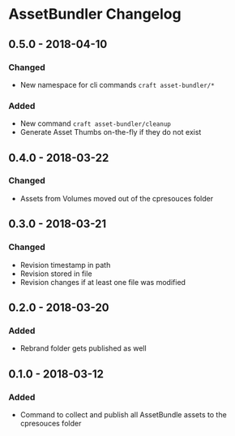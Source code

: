 # AssetBundler Changelog

## 0.5.0 - 2018-04-10
### Changed
- New namespace for cli commands `craft asset-bundler/*`

### Added
- New command `craft asset-bundler/cleanup`
- Generate Asset Thumbs on-the-fly if they do not exist

## 0.4.0 - 2018-03-22
### Changed
- Assets from Volumes moved out of the cpresouces folder

## 0.3.0 - 2018-03-21
### Changed
- Revision timestamp in path
- Revision stored in file
- Revision changes if at least one file was modified

## 0.2.0 - 2018-03-20
### Added
- Rebrand folder gets published as well

## 0.1.0 - 2018-03-12
### Added
- Command to collect and publish all AssetBundle assets to the cpresouces folder
